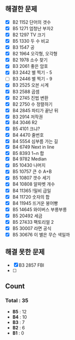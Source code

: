 ## 해결한 문제 

- [x] B2 1152 단어의 갯수
- [x] B5 1271 엄청난 부자2
- [x] B2 1297 TV 크기
- [x] B5 1330 두 수 비교
- [x] B3 1547 공
- [x] B2 1964 오각형, 오각형
- [x] B2 1978 소수 찾기
- [x] B3 2061 좋은 암호
- [x] B3 2442 별 찍기 - 5
- [ ] B3 2446 별 찍기 - 9
- [x] B3 2525 오븐 시계
- [x] B3 2588 곱셈
- [x] B2 2745 진법 변환
- [x] B2 2750 수 정렬하기
- [x] B4 2845 파티가 끝난 뒤
- [x] B3 2914 저작권
- [x] B4 3046 R2
- [x] B5 4101 크냐? 
- [x] B4 4470 줄번호
- [x] B4 5554 심부름 가는 길
- [x] B4 6749 Next in line
- [x] B5 8393 1~n 합
- [x] B4 9782 Median
- [x] B5 10430 나머지 
- [x] B5 10757 큰 수 A+B
- [x] B5 10807 갯수 세기
- [x] B4 10808 알파벳 개수
- [x] B4 11365 !밀비 급일
- [x] B4 11720 숫자의 합
- [x] B4 11945 뜨거운 붕어빵
- [x] B5 14645 와이버스 부릉부릉
- [x] B5 20492 세금
- [x] B5 27433 팩토리얼 2
- [x] B5 30007 라면 공식
- [x] B5 30676 이 별은 무슨 색일까
 
## 해결 못한 문제
- [x] B3 2857 FBI
- [ ]


## Count
### Total : 35
- **B5** : 12
- **B4** : 10
- **B3** : 7
- **B2** : 6
- **B1** : 0
